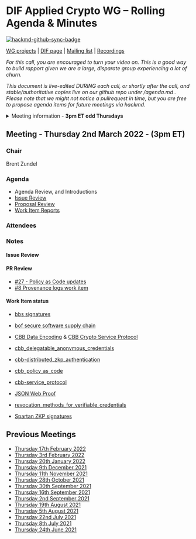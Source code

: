 # DIF Applied Crypto WG – Rolling Agenda & Minutes

[![hackmd-github-sync-badge](https://hackmd.io/FdDDhUXkQdq2Iglrsfq-7g/badge)](https://hackmd.io/FdDDhUXkQdq2Iglrsfq-7g)

 

[WG projects](https://github.com/topics/wg-crypto) | [DIF page](https://identity.foundation/working-groups/crypto.html) | [Mailing list](https://lists.identity.foundation/g/crypto-wg) | [Recordings](https://docs.google.com/spreadsheets/d/1wgccmMvIImx30qVE9GhRKWWv3vmL2ZyUauuKx3IfRmA/edit#gid=339046779)

_For this call, you are encouraged to turn your video on. This is a good way to build rapport given we are a large, disparate group experiencing a lot of churn._

_This document is live-edited DURING each call, or shortly after the call, and stable/authoritative copies live on our github repo under /agenda.md .
Please note that we might not notice a pullrequest in time, but you are free to propose agenda items for future meetings via hackmd._

<details>
<summary> Meeting information - <b>3pm ET odd Thursdays</b></summary>
- Before your contribute - [**join DIF**](https://identity.foundation/join) and [sign the WG charter](https://bit.ly/DIF-WG-select1) (both are required!)
- Time: 3pm ET, time in ET
- [Calendar entry](https://calendar.google.com/event?action=TEMPLATE&tmeid=M2c5ZnRnZWFnbWxqdm9tOG5ncXNzMm1wYnJfMjAyMTA2MjRUMTkwMDAwWiBkZWNlbnRyYWxpemVkLmlkZW50aXR5QG0&tmsrc=decentralized.identity%40gmail.com&scp=ALL)
- [Zoom room](https://us02web.zoom.us/j/87960900967?pwd=Ti9KWXpyR0dkKzhEQ0lTTVkxOE1WQT09), Meeting ID: 879 6090 0967 , Password: 045023
</details>

## Meeting - Thursday 2nd March 2022 - (3pm ET)

### Chair
Brent Zundel

### Agenda
- Agenda Review, and Introductions 
- [Issue Review](https://github.com/decentralized-identity/crypto-wg/issues)
- [Proposal Review](https://github.com/decentralized-identity/crypto-wg/pulls)
- [Work Item Reports](https://github.com/decentralized-identity/crypto-wg/tree/main/work_items)

### Attendees

### Notes
#### Issue Review

#### PR Review
- [#27 - Policy as Code updates](https://github.com/decentralized-identity/crypto-wg/pull/27)
- [#8 Provenance logs work item](https://github.com/decentralized-identity/crypto-wg/pull/8)

#### Work Item status
- [bbs signatures](https://github.com/decentralized-identity/crypto-wg/blob/main/work_items/bbs_signatures.md)

- [bof secure software supply chain](https://github.com/decentralized-identity/crypto-wg/blob/main/work_items/bof_secure_software_supply_chain.md) 
    
- [CBB Data Encoding](https://github.com/decentralized-identity/crypto-wg/blob/main/work_items/cbb_data_encoding.md) & [CBB Crypto Service Protocol](https://github.com/decentralized-identity/crypto-wg/blob/main/work_items/cbb_service_protocol.md)
    
- [cbb_delegatable_anonymous_credentials](https://github.com/decentralized-identity/crypto-wg/blob/main/work_items/cbb_delegatable_anonymous_credentials.md) 

- [cbb-distributed_zkp_authentication](https://github.com/decentralized-identity/crypto-wg/blob/main/work_items/cbb_distributed_zkp_authentication.md) 

- [cbb_policy_as_code](https://github.com/decentralized-identity/crypto-wg/blob/main/work_items/cbb_policy_as_code.md) 

- [cbb-service_protocol](https://github.com/decentralized-identity/crypto-wg/blob/main/work_items/cbb_service_protocol.md) 

- [JSON Web Proof](https://github.com/decentralized-identity/crypto-wg/blob/main/work_items/json_web_proof.md)

- [revocation_methods_for_verifiable_credentials](https://github.com/decentralized-identity/crypto-wg/blob/main/work_items/revocation_methods_for_verifiable_credentials_.md)
    
- [Spartan ZKP signatures](https://github.com/decentralized-identity/crypto-wg/blob/main/work_items/spartan_zkSNARK_signatures.md)

   
## Previous Meetings
- [Thursday 17th February 2022](meetings/2022-02-17/agenda.md)
- [Thursday 3rd February 2022](meetings/2022-02-03/agenda.md)
- [Thursday 20th January 2022](meetings/2022-01-20/agenda.md)
- [Thursday 9th December 2021](./meetings/2021-12-09/agenda.md)
- [Thursday 11th November 2021](meetings/2021-11-11/agenda.md)
- [Thursday 28th October 2021](meetings/2021-10-28/agenda.md)
- [Thursday 30th September 2021](meetings/2021-09-30/agenda.md)
- [Thursday 16th September 2021](meetings/2021-09-16/agenda.md)
- [Thursday 2nd September 2021](meetings/2021-09-02/agenda.md)
- [Thursday 19th August 2021](meetings/2021-08-19/agenda.md)
- [Thursday 5th August 2021](meetings/2021-08-05/agenda.md)
- [Thursday 22nd July 2021](meetings/2021-07-22/agenda.md)
- [Thursday 8th July 2021](meetings/2021-07-08/agenda.md)
- [Thursday 24th June 2021](meetings/2021-06-24/agenda.md)